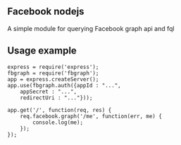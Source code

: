 ## Facebook nodejs
A simple module for querying Facebook graph api and fql

## Usage example

	express = require('express');
	fbgraph = require('fbgraph');
	app = express.createServer();
	app.use(fbgraph.auth({appId : "...",
		appSecret : "...",
		redirectUri : "..."}));
		
	app.get('/', function(req, res) {
		req.facebook.graph('/me', function(err, me) {
			console.log(me);
		});
	});
